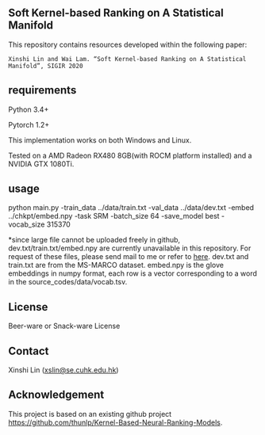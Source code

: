 ## Soft Kernel-based Ranking on A Statistical Manifold
This repository contains resources developed within the following paper:

    Xinshi Lin and Wai Lam. “Soft Kernel-based Ranking on A Statistical Manifold”, SIGIR 2020

## requirements
Python 3.4+

Pytorch 1.2+

This implementation works on both Windows and Linux. 

Tested on a AMD Radeon RX480 8GB(with ROCM platform installed) and a NVIDIA GTX 1080Ti.

## usage
python main.py -train_data ../data/train.txt -val_data ../data/dev.txt -embed ../chkpt/embed.npy -task SRM -batch_size 64 -save_model best -vocab_size 315370

*since large file cannot be uploaded freely in github, dev.txt/train.txt/embed.npy are currently unavailable in this repository. For request of these files, please send mail to me or refer to [here](https://github.com/thunlp/Kernel-Based-Neural-Ranking-Models/tree/master/data). dev.txt and train.txt are from the MS-MARCO dataset. embed.npy is the glove embeddings in numpy format, each row is a vector corresponding to a word in the source_codes/data/vocab.tsv.

## License
Beer-ware or Snack-ware License

## Contact
Xinshi Lin (xslin@se.cuhk.edu.hk)

## Acknowledgement
This project is based on an existing github project https://github.com/thunlp/Kernel-Based-Neural-Ranking-Models.
